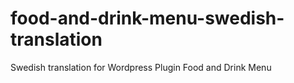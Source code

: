 # food-and-drink-menu-swedish-translation
Swedish translation for Wordpress Plugin Food and Drink Menu
